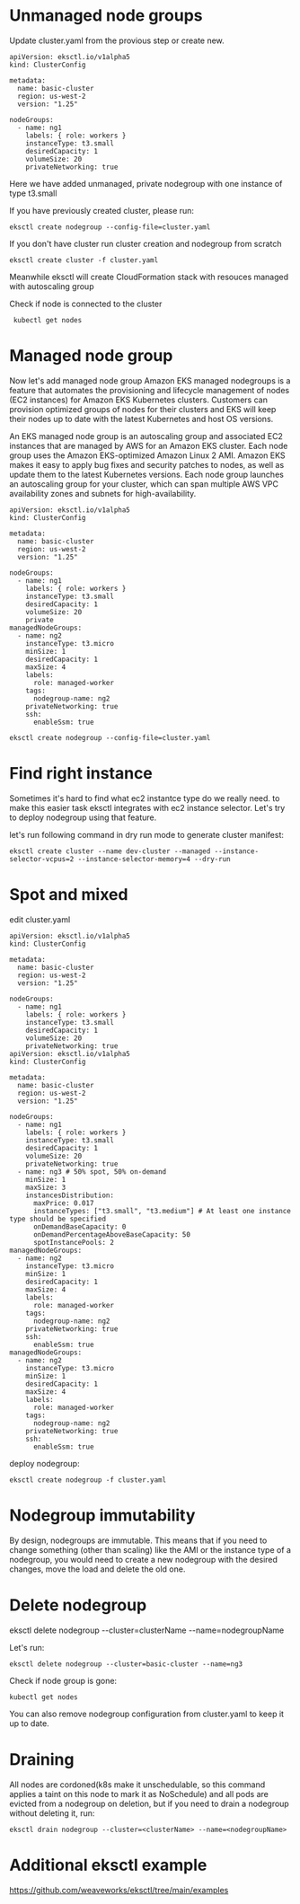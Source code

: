 # Unmanaged node groups
Update cluster.yaml from the provious step or create new.

```
apiVersion: eksctl.io/v1alpha5
kind: ClusterConfig

metadata:
  name: basic-cluster
  region: us-west-2
  version: "1.25"

nodeGroups:
  - name: ng1
    labels: { role: workers }
    instanceType: t3.small
    desiredCapacity: 1
    volumeSize: 20
    privateNetworking: true
```

Here we have added unmanaged, private nodegroup with one instance of type t3.small

If you have previously created cluster, please run:
```
eksctl create nodegroup --config-file=cluster.yaml
```

If you don't have cluster run cluster creation and nodegroup from scratch
```
eksctl create cluster -f cluster.yaml
```

Meanwhile eksctl will create CloudFormation stack with resouces managed with autoscaling group

Check if node is connected to the cluster
```
 kubectl get nodes
```


# Managed node group
Now let's add managed node group
Amazon EKS managed nodegroups is a feature that automates the provisioning and lifecycle management of nodes (EC2 instances) for Amazon EKS Kubernetes clusters. Customers can provision optimized groups of nodes for their clusters and EKS will keep their nodes up to date with the latest Kubernetes and host OS versions. 

An EKS managed node group is an autoscaling group and associated EC2 instances that are managed by AWS for an Amazon EKS cluster. Each node group uses the Amazon EKS-optimized Amazon Linux 2 AMI. Amazon EKS makes it easy to apply bug fixes and security patches to nodes, as well as update them to the latest Kubernetes versions. Each node group launches an autoscaling group for your cluster, which can span multiple AWS VPC availability zones and subnets for high-availability.
```
apiVersion: eksctl.io/v1alpha5
kind: ClusterConfig

metadata:
  name: basic-cluster
  region: us-west-2
  version: "1.25"

nodeGroups:
  - name: ng1
    labels: { role: workers }
    instanceType: t3.small
    desiredCapacity: 1
    volumeSize: 20
    private
managedNodeGroups:
  - name: ng2
    instanceType: t3.micro
    minSize: 1
    desiredCapacity: 1
    maxSize: 4
    labels:
      role: managed-worker
    tags:
      nodegroup-name: ng2
    privateNetworking: true
    ssh: 
      enableSsm: true
```


```
eksctl create nodegroup --config-file=cluster.yaml
```


# Find right instance
Sometimes it's hard to find what ec2 instantce type do we really need. to make this easier task eksctl integrates with ec2 instance selector. Let's try to deploy nodegroup using that feature.

let's run following command in dry run mode to generate cluster manifest:
```
eksctl create cluster --name dev-cluster --managed --instance-selector-vcpus=2 --instance-selector-memory=4 --dry-run
```


# Spot and mixed

edit cluster.yaml

```
apiVersion: eksctl.io/v1alpha5
kind: ClusterConfig

metadata:
  name: basic-cluster
  region: us-west-2
  version: "1.25"

nodeGroups:
  - name: ng1
    labels: { role: workers }
    instanceType: t3.small
    desiredCapacity: 1
    volumeSize: 20
    privateNetworking: true
apiVersion: eksctl.io/v1alpha5
kind: ClusterConfig

metadata:
  name: basic-cluster
  region: us-west-2
  version: "1.25"

nodeGroups:
  - name: ng1
    labels: { role: workers }
    instanceType: t3.small
    desiredCapacity: 1
    volumeSize: 20
    privateNetworking: true
  - name: ng3 # 50% spot, 50% on-demand
    minSize: 1
    maxSize: 3
    instancesDistribution:
      maxPrice: 0.017
      instanceTypes: ["t3.small", "t3.medium"] # At least one instance type should be specified
      onDemandBaseCapacity: 0
      onDemandPercentageAboveBaseCapacity: 50
      spotInstancePools: 2
managedNodeGroups:
  - name: ng2
    instanceType: t3.micro
    minSize: 1
    desiredCapacity: 1
    maxSize: 4
    labels:
      role: managed-worker
    tags:
      nodegroup-name: ng2
    privateNetworking: true
    ssh: 
      enableSsm: true
managedNodeGroups:
  - name: ng2
    instanceType: t3.micro
    minSize: 1
    desiredCapacity: 1
    maxSize: 4
    labels:
      role: managed-worker
    tags:
      nodegroup-name: ng2
    privateNetworking: true
    ssh: 
      enableSsm: true
```

deploy nodegroup:
```
eksctl create nodegroup -f cluster.yaml
```

# Nodegroup immutability
By design, nodegroups are immutable. This means that if you need to change something (other than scaling) like the AMI or the instance type of a nodegroup, you would need to create a new nodegroup with the desired changes, move the load and delete the old one.

# Delete nodegroup
eksctl delete nodegroup --cluster=clusterName --name=nodegroupName
  
Let's run:
```
eksctl delete nodegroup --cluster=basic-cluster --name=ng3
```
Check if node group is gone:
```
kubectl get nodes
```
You can also remove nodegroup configuration from cluster.yaml to keep it up to date.

# Draining
 All nodes are cordoned(k8s make it unschedulable, so this command applies a taint on this node to mark it as NoSchedule) and all pods are evicted from a nodegroup on deletion, but if you need to drain a nodegroup without deleting it, run:
```
eksctl drain nodegroup --cluster=<clusterName> --name=<nodegroupName>
```

# Additional eksctl example
https://github.com/weaveworks/eksctl/tree/main/examples
